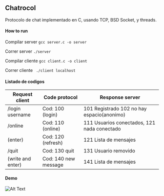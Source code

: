 ## Chatrocol

Protocolo de chat implementado en C, usando TCP, BSD Socket, y threads.

#### How to run

Compilar server
` gcc server.c -o server `

Correr server
` ./server `

Compilar cliente
` gcc client.c -o client `

Correr cliente
` ./client localhost`

#### Listado de codigos

  |Request client   | Code protocol        |     Response server                            |
  | --------------- | -------------------- | -----------------------------------------------|
  |/login username  |Cod: 100 (login)      |     101 Registrado 102 no hay espacio(anonimo) |
  |/online 		      |Cod: 110 (online)     |     111 Usuarios conectados, 121 nada conectado|
  |(enter) 		      |Cod: 120 (refresh)    |     121 Lista de mensajes                      |
  |/quit   		      |Cod: 130 quit			   |     131 Usuario removido                       |
  |(write and enter)|Cod: 140 new message  |     141 Lista de mensajes                      |

#### Demo
![Alt Text](http://g.recordit.co/L5vcySugu1.gif)

